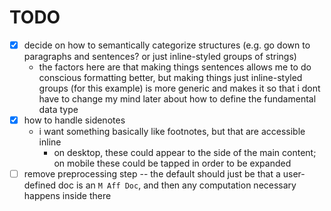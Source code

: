 # TODO

- [x] decide on how to semantically categorize structures (e.g. go down to paragraphs and sentences? or just inline-styled groups of strings)
  - the factors here are that making things sentences allows me to do conscious formatting better, but making things just inline-styled groups (for this example) is more generic and makes it so that i dont have to change my mind later about how to define the fundamental data type
- [x] how to handle sidenotes
  - i want something basically like footnotes, but that are accessible inline
    - on desktop, these could appear to the side of the main content; on mobile these could be tapped in order to be expanded
- [ ] remove preprocessing step -- the default should just be that a user-defined doc is an `M Aff Doc`, and then any computation necessary happens inside there